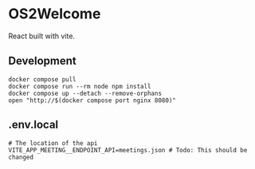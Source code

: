 # OS2Welcome 

React built with vite.

## Development

```shell
docker compose pull
docker compose run --rm node npm install
docker compose up --detach --remove-orphans
open "http://$(docker compose port nginx 8080)"
```

## .env.local

```shell
# The location of the api
VITE_APP_MEETING__ENDPOINT_API=meetings.json # Todo: This should be changed
```
